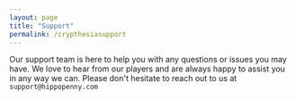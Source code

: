 ```yaml
---
layout: page
title: "Support"
permalink: /crypthesiasupport
---
```


Our support team is here to help you with any questions or issues you may have. We love to hear from our players and are always happy to assist you in any way we can. Please don't hesitate to reach out to us at `support@hippopenny.com`

